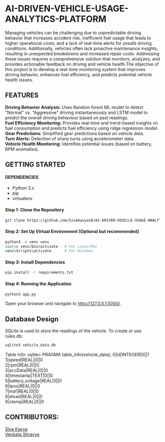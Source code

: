 # AI-DRIVEN-VEHICLE-USAGE-ANALYTICS-PLATFORM 
Managing vehicles can be challenging due to unpredictable driving behavior that increases accident risk, inefficient fuel usage that leads to higher operational costs, and a lack of real-time alerts for unsafe driving conditions. Additionally, vehicles often lack proactive maintenance insights, resulting in unexpected breakdowns and increased repair costs. Addressing these issues requires a comprehensive solution that monitors, analyzes, and provides actionable feedback on driving and vehicle health.​The objective of this project is to develop a real-time monitoring system that improves driving behavior, enhances fuel efficiency, and predicts potential vehicle health issues.

## FEATURES
**Driving Behavior Analysis:** Uses Random forest ML model to detect "Normal" vs. "Aggressive" driving instantaneously and LSTM model to predict the overall driving behaviour based on past readings.​<br/>
**Fuel Efficiency Monitoring:** Provides real-time and trend-based insights on fuel consumption and predicts fuel efficiency using ridge regression model.<br/>
**Gear Predictions:** Simplified gear predictions based on vehicle data.​<br/>
**Turn Alerts:** Detection of sharp turns using accelerometer data.​<br/>
**Vehicle Health Monitoring:** Identifies potential issues (based on battery, RPM anomalies).

## GETTING STARTED
#### DEPENDENCIES
* Python 3.x
* pip
* virtualenv

#### Step 1: Clone the Repository
```bash
git clone https://github.com/SivaKavya18/AI-DRIVEN-VEHICLE-USAGE-ANALYTICS-PLATFORM-mobilothon.git
```

#### Step 2: Set Up Virtual Environment (Optional but recommended)
```bash
python3 -m venv venv
source venv/bin/activate   # For Linux/Mac
venv\Scripts\activate      # For Windows
```

#### Step 3: Install Dependencies
```bash
pip install -r requirements.txt
```

#### Step 4: Running the Application
```bash
python3 app.py
```
Open your browser and navigate to http://127.0.0.1:5000/.

## Database Design
SQLite is used to store the readings of the vehicle.
To create or use rules.db:
```sql
sqlite3 vehicle_data.db
```
Table info:
sqlite> PRAGMA table_info(vehicle_data);
0|id|INTEGER|0||1 <br/>
1|speed|REAL|0||0 <br/>
2|rpm|REAL|0||0 <br/>
3|accData|REAL|0||0 <br/>
4|timestamp|TEXT|0||0 <br/>
5|battery_voltage|REAL|0||0 <br/>
6|tpos|REAL|0||0 <br/>
7|maf|REAL|0||0 <br/>
8|eload|REAL|0||0 <br/>
9|ctemp|REAL|0||0 <br/>

## CONTRIBUTORS:
[Siva Kavya](https://github.com/SivaKavya18)<br/>
[Venkata Shravya](https://github.com/KvShravya)
